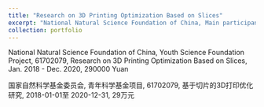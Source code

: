 ```yaml
---
title: "Research on 3D Printing Optimization Based on Slices"
excerpt: "National Natural Science Foundation of China, Main participant."
collection: portfolio
---
```


National Natural Science Foundation of China, Youth Science Foundation Project, 61702079, 
Research on 3D Printing Optimization Based on Slices, Jan. 2018 - Dec. 2020, 290000 Yuan

国家自然科学基金委员会, 青年科学基金项目, 61702079, 基于切片的3D打印优化研究, 2018-01-01至 2020-12-31, 29万元